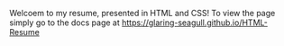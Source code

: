 Welcoem to my resume, presented in HTML and CSS! To view the page simply go to the docs page at https://glaring-seagull.github.io/HTML-Resume
